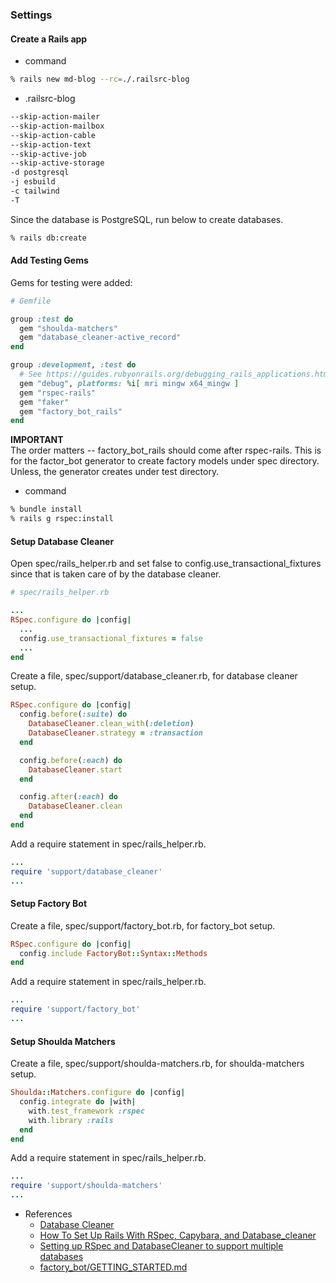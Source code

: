 ### Settings

#### Create a Rails app

- command
```bash
% rails new md-blog --rc=./.railsrc-blog
```
- .railsrc-blog
```bash
--skip-action-mailer
--skip-action-mailbox
--skip-action-cable
--skip-action-text
--skip-active-job
--skip-active-storage
-d postgresql
-j esbuild
-c tailwind
-T
```

Since the database is PostgreSQL, run below to create databases.
```bash
% rails db:create
```

#### Add Testing Gems

Gems for testing were added:

```ruby
# Gemfile

group :test do
  gem "shoulda-matchers"
  gem "database_cleaner-active_record"
end

group :development, :test do
  # See https://guides.rubyonrails.org/debugging_rails_applications.html#debugging-with-the-debug-gem
  gem "debug", platforms: %i[ mri mingw x64_mingw ]
  gem "rspec-rails"
  gem "faker"
  gem "factory_bot_rails"
end
```

**IMPORTANT**\
The order matters -- factory_bot_rails should come after rspec-rails.
This is for the factor_bot generator to create factory models under spec directory.
Unless, the generator creates under test directory.

- command

```bash
% bundle install
% rails g rspec:install
```

#### Setup Database Cleaner

Open spec/rails_helper.rb and set false to config.use_transactional_fixtures
since that is taken care of by the database cleaner.

```ruby
# spec/rails_helper.rb

...
RSpec.configure do |config|
  ...
  config.use_transactional_fixtures = false
  ...
end
```

Create a file, spec/support/database_cleaner.rb, for database cleaner setup.
```ruby
RSpec.configure do |config|
  config.before(:suite) do
    DatabaseCleaner.clean_with(:deletion)
    DatabaseCleaner.strategy = :transaction
  end

  config.before(:each) do
    DatabaseCleaner.start
  end

  config.after(:each) do
    DatabaseCleaner.clean
  end
end
```

Add a require statement in spec/rails_helper.rb.
```ruby
...
require 'support/database_cleaner'
...
```

#### Setup Factory Bot

Create a file, spec/support/factory_bot.rb, for factory_bot setup.
```ruby
RSpec.configure do |config|
  config.include FactoryBot::Syntax::Methods
end
```

Add a require statement in spec/rails_helper.rb.
```ruby
...
require 'support/factory_bot'
...
```

#### Setup Shoulda Matchers

Create a file, spec/support/shoulda-matchers.rb, for shoulda-matchers setup.
```ruby
Shoulda::Matchers.configure do |config|
  config.integrate do |with|
    with.test_framework :rspec
    with.library :rails
  end
end
```

Add a require statement in spec/rails_helper.rb.
```ruby
...
require 'support/shoulda-matchers'
...
```


- References
  - [Database Cleaner](https://github.com/DatabaseCleaner/database_cleaner/blob/main/README.markdown)
  - [How To Set Up Rails With RSpec, Capybara, and Database_cleaner](https://betterprogramming.pub/how-to-set-up-rails-with-rspec-capybara-and-database-cleaner-aacb000070ef)
  - [Setting up RSpec and DatabaseCleaner to support multiple databases](https://medium.com/productboard-engineering/setting-up-rspec-and-databasecleaner-to-support-multiple-databases-c42bfe251112)
  - [factory_bot/GETTING_STARTED.md](https://github.com/thoughtbot/factory_bot/blob/master/GETTING_STARTED.md)
